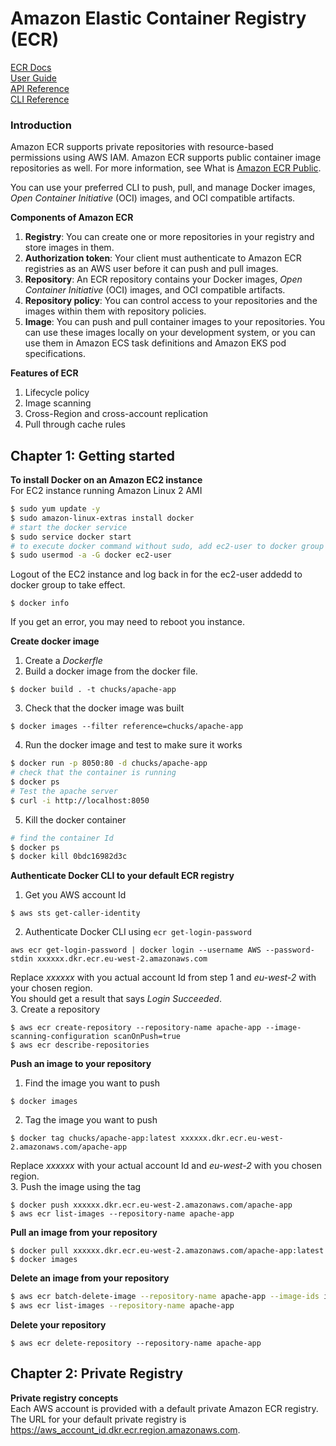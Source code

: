 # Amazon Elastic Container Registry (ECR)
[ECR Docs](https://docs.aws.amazon.com/ecr/?icmpid=docs_homepage_containers)  
[User Guide](https://docs.aws.amazon.com/AmazonECR/latest/userguide/what-is-ecr.html)  
[API Reference](https://docs.aws.amazon.com/AmazonECR/latest/APIReference/Welcome.html)  
[CLI Reference](https://docs.aws.amazon.com/cli/latest/reference/ecr/index.html)    

### Introduction  
Amazon ECR supports private repositories with resource-based permissions using AWS IAM.
Amazon ECR supports public container image repositories as well. For more information, see What is [Amazon ECR Public](https://docs.aws.amazon.com/AmazonECR/latest/public/what-is-ecr.html).  

You can use your preferred CLI to push, pull, and manage Docker images, _Open Container Initiative_ (OCI) images, and OCI compatible artifacts.

__Components of Amazon ECR__
1. __Registry__: You can create one or more repositories in your registry and store images in them.
2. __Authorization token__: Your client must authenticate to Amazon ECR registries as an AWS user before it can push and pull images.
3. __Repository__: An ECR repository contains your Docker images, _Open Container Initiative_ (OCI) images, and OCI compatible artifacts.  
4. __Repository policy__: You can control access to your repositories and the images within them with repository policies.
5. __Image__: You can push and pull container images to your repositories. You can use these images locally on your development system, or you can use them in Amazon ECS task definitions and Amazon EKS pod specifications.

__Features of ECR__  
1. Lifecycle policy
2. Image scanning
3. Cross-Region and cross-account replication
4. Pull through cache rules

## Chapter 1: Getting started
__To install Docker on an Amazon EC2 instance__  
For EC2 instance running Amazon Linux 2 AMI   
```bash
$ sudo yum update -y
$ sudo amazon-linux-extras install docker
# start the docker service
$ sudo service docker start
# to execute docker command without sudo, add ec2-user to docker group
$ sudo usermod -a -G docker ec2-user
```  
Logout of the EC2 instance and log back in for the ec2-user addedd to docker group to take effect.  
```
$ docker info
```  
If you get an error, you may need to reboot you instance.

__Create docker image__  
1. Create a _Dockerfle_
2. Build a docker image from the docker file.
```
$ docker build . -t chucks/apache-app
```
3. Check that the docker image was built
```
$ docker images --filter reference=chucks/apache-app
```
4. Run the docker image and test to make sure it works
```bash
$ docker run -p 8050:80 -d chucks/apache-app
# check that the container is running
$ docker ps
# Test the apache server
$ curl -i http://localhost:8050
```
5. Kill the docker container
```bash
# find the container Id
$ docker ps  
$ docker kill 0bdc16982d3c  
```  

__Authenticate Docker CLI to your default ECR registry__   
1. Get you AWS account Id
```
$ aws sts get-caller-identity
```
2. Authenticate Docker CLI using `ecr get-login-password`
```
aws ecr get-login-password | docker login --username AWS --password-stdin xxxxxx.dkr.ecr.eu-west-2.amazonaws.com
```  
Replace _xxxxxx_ with you actual account Id from step 1 and _eu-west-2_ with your chosen region.  
You should get a result that says _Login Succeeded_.  
3. Create a repository  
```
$ aws ecr create-repository --repository-name apache-app --image-scanning-configuration scanOnPush=true   
$ aws ecr describe-repositories
```  

__Push an image to your repository__  
1. Find the image you want to push
```
$ docker images
```  
2. Tag the image you want to push
```
$ docker tag chucks/apache-app:latest xxxxxx.dkr.ecr.eu-west-2.amazonaws.com/apache-app
```
Replace _xxxxxx_ with your actual account Id and _eu-west-2_ with you chosen region.  
3. Push the image  using the tag
```
$ docker push xxxxxx.dkr.ecr.eu-west-2.amazonaws.com/apache-app
$ aws ecr list-images --repository-name apache-app
```

__Pull an image from your repository__  
```
$ docker pull xxxxxx.dkr.ecr.eu-west-2.amazonaws.com/apache-app:latest  
$ docker images
```

__Delete an image from your repository__  
```bash
$ aws ecr batch-delete-image --repository-name apache-app --image-ids imageTag=latest
$ aws ecr list-images --repository-name apache-app
```
__Delete your repository__  
```
$ aws ecr delete-repository --repository-name apache-app
```

## Chapter 2: Private Registry
__Private registry concepts__    
Each AWS account is provided with a default private Amazon ECR registry.  
The URL for your default private registry is https://aws_account_id.dkr.ecr.region.amazonaws.com.
